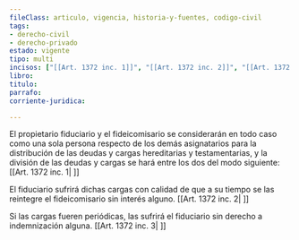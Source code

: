 ```yaml
---
fileClass: articulo, vigencia, historia-y-fuentes, codigo-civil
tags:
- derecho-civil
- derecho-privado
estado: vigente
tipo: multi
incisos: ["[[Art. 1372 inc. 1]]", "[[Art. 1372 inc. 2]]", "[[Art. 1372 inc. 3]]"]
libro:
titulo:
parrafo:
corriente-juridica:

---
```

El propietario fiduciario y el fideicomisario se considerarán en todo caso como una sola persona respecto de los demás asignatarios para la distribución de las deudas y cargas hereditarias y testamentarias, y la división de las deudas y cargas se hará entre los dos del modo siguiente: [[Art. 1372 inc. 1| ]]

El fiduciario sufrirá dichas cargas con calidad de que a su tiempo se las reintegre el fideicomisario sin interés alguno. [[Art. 1372 inc. 2| ]]

Si las cargas fueren periódicas, las sufrirá el fiduciario sin derecho a indemnización alguna. [[Art. 1372 inc. 3| ]]
